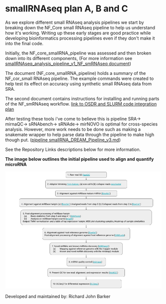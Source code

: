# smallRNAseq plan A, B and C

As we explore different small RNAseq analysis pipelines we start by breaking down the NF_Core small RNAseq pipeline to help us understand how it's working. 
Writing up these early stages are good practice while developing bioinformatics processing pipelines even if they don't make it into the final code.

Initially, the NF_core_smallRNA_pipeline was assessed and then broken down into its different components, (For more information see [smallRNAseq_analysis_pipeline_v1_NF_smRNAseq document](https://github.com/dr-richard-barker/smrRNAseq/blob/main/smallRNAseq_analysis_pipeline_v1_NF_smRNAseq.png))

The document (NF_core_smallRNA_pipeline) holds a summary of the NF_cor_small RNAseq pipeline.
The example commands were created to help test its effect on accuracy using synthetic small RNAseq data from SRA. 

The second document contains instructions for installing and running parts of the NF_smRNAseq workflow.
[link to OSDR and SLURM code integration plan](https://github.com/dr-richard-barker/smrRNAseq/blob/main/smallRNAseq_nf_cor_slurm_v2_for_OSDR)

After testing these tools i've come to believe this is pipeline  SRA-> mirnaQC-> sRNAbench-> sRNAde-> mirNOVO is optimal for cross-species analysis.
However, more work needs to be done such as making a snakemate wrapper to help parse data through the pipeline to make high though put. 
([pipeline smallRNA_DREAM_Pipeline_v3.md](https://github.com/dr-richard-barker/smrRNAseq/blob/main/smallRNA_DREAM_Pipeline_v3.md)) 

See the Repository Links descriptions below for more information. 

**The image below outlines the initial pipeline used to align and quantify microRNA**

![deconstructing the nf_core_smRNAseq pipeline](/smallRNAseq_analysis_pipeline_v1_NF_smRNAseq.png)


Developed and maintained by:
Richard John Barker
